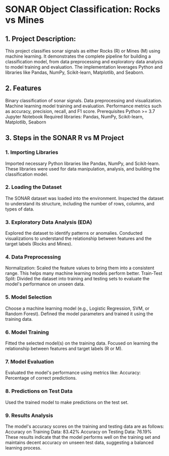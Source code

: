 # SONAR Object Classification: Rocks vs Mines

## 1. Project Description:
This project classifies sonar signals as either Rocks (R) or Mines (M) using machine learning. It demonstrates the complete pipeline for building a classification model, from data preprocessing and exploratory data analysis to model training and evaluation. The implementation leverages Python and libraries like Pandas, NumPy, Scikit-learn, Matplotlib, and Seaborn.

## 2. Features
Binary classification of sonar signals.
Data preprocessing and visualization.
Machine learning model training and evaluation.
Performance metrics such as accuracy, precision, recall, and F1 score.
Prerequisites
Python >= 3.7
Jupyter Notebook
Required libraries: Pandas, NumPy, Scikit-learn, Matplotlib, Seaborn

## 3. Steps in the SONAR R vs M Project
### 1. Importing Libraries
Imported necessary Python libraries like Pandas, NumPy, and Scikit-learn.
These libraries were used for data manipulation, analysis, and building the classification model.

### 2. Loading the Dataset
The SONAR dataset was loaded into the environment.
Inspected the dataset to understand its structure, including the number of rows, columns, and types of data.

### 3. Exploratory Data Analysis (EDA)
Explored the dataset to identify patterns or anomalies.
Conducted visualizations to understand the relationship between features and the target labels (Rocks and Mines).

### 4. Data Preprocessing
Normalization: Scaled the feature values to bring them into a consistent range. This helps many machine learning models perform better.
Train-Test Split: Divided the dataset into training and testing sets to evaluate the model's performance on unseen data.

### 5. Model Selection
Choose a machine learning model (e.g., Logistic Regression, SVM, or Random Forest).
Defined the model parameters and trained it using the training data.

### 6. Model Training
Fitted the selected model(s) on the training data.
Focused on learning the relationship between features and target labels (R or M).

### 7. Model Evaluation
Evaluated the model's performance using metrics like:
Accuracy: Percentage of correct predictions.

### 8. Predictions on Test Data
Used the trained model to make predictions on the test set.

### 9. Results Analysis
The model's accuracy scores on the training and testing data are as follows:
Accuracy on Training Data: 83.42%
Accuracy on Testing Data: 76.19%
These results indicate that the model performs well on the training set and maintains decent accuracy on unseen test data, suggesting a balanced learning process.
